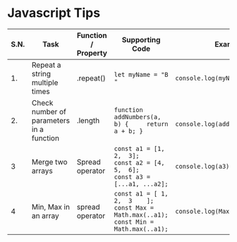 # Javascript Tips 

| S.N. |Task      |  Function / Property   |Supporting Code | Example | Consoled Output|
| -----|-----| ------------ |  ------ |-----|-------|
|1. | Repeat a string multiple times | .repeat()| ``let myName = "B "``|``console.log(myName.repeat(5))``| B B B B B |
|2. | Check number of parameters in a function|.length|``function addNumbers(a, b) {     return a + b; }``|`` console.log(addNumbers.length)``|2|
|3 | Merge two arrays | Spread operator | ``const a1 = [1,  2,  3];`` <br> ``const a2 = [4,  5,  6];`` <br> ``const a3 = [...a1, ...a2]; ``|``console.log(a3);``|[1, 2, 3, 4, 5, 6]|
|4| Min, Max in an array | spread operator |``const a1 = [ 1,  2,  3    ];``<br>``const Max = Math.max(..a1);`` ``const Min = Math.max(..a1);``|``console.log(Maximum,Mininimum)`` | 3 1 |
